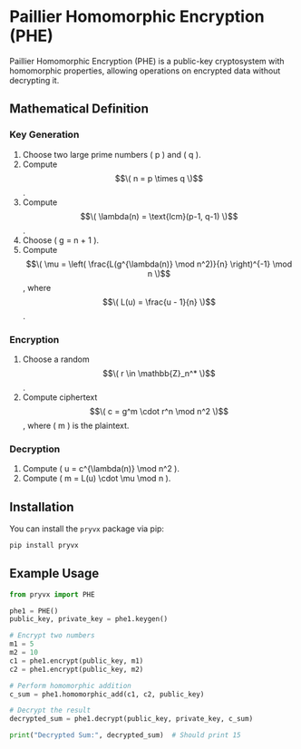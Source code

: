 # Paillier Homomorphic Encryption (PHE)

Paillier Homomorphic Encryption (PHE) is a public-key cryptosystem with homomorphic properties, allowing operations on encrypted data without decrypting it.

## Mathematical Definition

### Key Generation
1. Choose two large prime numbers \( p \) and \( q \).
2. Compute $$\( n = p \times q \)$$.
3. Compute $$\( \lambda(n) = \text{lcm}(p-1, q-1) \)$$.
4. Choose \( g = n + 1 \).
5. Compute $$\( \mu = \left( \frac{L(g^{\lambda(n)} \mod n^2)}{n} \right)^{-1} \mod n \)$$, where $$\( L(u) = \frac{u - 1}{n} \)$$.

### Encryption
1. Choose a random $$\( r \in \mathbb{Z}_n^* \)$$.
2. Compute ciphertext $$\( c = g^m \cdot r^n \mod n^2 \)$$, where \( m \) is the plaintext.

### Decryption
1. Compute \( u = c^{\lambda(n)} \mod n^2 \).
2. Compute \( m = L(u) \cdot \mu \mod n \).

## Installation

You can install the `pryvx` package via pip:

```sh
pip install pryvx
```

## Example Usage

```python
from pryvx import PHE

phe1 = PHE()
public_key, private_key = phe1.keygen()

# Encrypt two numbers
m1 = 5
m2 = 10
c1 = phe1.encrypt(public_key, m1)
c2 = phe1.encrypt(public_key, m2)

# Perform homomorphic addition
c_sum = phe1.homomorphic_add(c1, c2, public_key)

# Decrypt the result
decrypted_sum = phe1.decrypt(public_key, private_key, c_sum)

print("Decrypted Sum:", decrypted_sum)  # Should print 15
